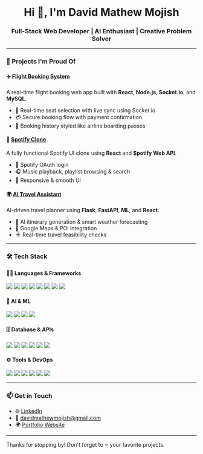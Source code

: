<h1 align="center">Hi 👋, I'm David Mathew Mojish</h1>
<h3 align="center">Full-Stack Web Developer | AI Enthusiast | Creative Problem Solver</h3>

---

### 🚀 Projects I'm Proud Of

#### ✈️ [Flight Booking System](https://github.com/davzzd/Flight_Booking)
A real-time flight booking web app built with **React**, **Node.js**, **Socket.io**, and **MySQL**.

- 🔄 Real-time seat selection with live sync using Socket.io  
- 💳 Secure booking flow with payment confirmation  
- 🛫 Booking history styled like airline boarding passes  

#### 🎵 [Spotify Clone](https://github.com/davzzd/Spotify_Clone_REACT)
A fully functional Spotify UI clone using **React** and **Spotify Web API**.

- 🔐 Spotify OAuth login  
- 🎧 Music playback, playlist browsing & search  
- 📱 Responsive & smooth UI

#### 🌍 [AI Travel Assistant](https://github.com/davzzd/AI_Smart_Travel_Assistant)
AI-driven travel planner using **Flask**, **FastAPI**, **ML**, and **React**.

- 🧠 AI itinerary generation & smart weather forecasting  
- 📍 Google Maps & POI integration  
- ☀️ Real-time travel feasibility checks

---

### 🛠️ Tech Stack

#### 👨‍💻 Languages & Frameworks

<p align="left">
  <img src="https://img.shields.io/badge/JavaScript-F7DF1E?style=flat&logo=javascript&logoColor=black" />
  <img src="https://img.shields.io/badge/React-20232A?style=flat&logo=react&logoColor=61DAFB" />
  <img src="https://img.shields.io/badge/Vite-646CFF?style=flat&logo=vite&logoColor=white" />
  <img src="https://img.shields.io/badge/Node.js-339933?style=flat&logo=node.js&logoColor=white" />
  <img src="https://img.shields.io/badge/Express-000000?style=flat&logo=express&logoColor=white" />
  <img src="https://img.shields.io/badge/Python-3776AB?style=flat&logo=python&logoColor=white" />
  <img src="https://img.shields.io/badge/Flask-black?style=flat&logo=flask&logoColor=white" />
  <img src="https://img.shields.io/badge/FastAPI-009688?style=flat&logo=fastapi&logoColor=white" />
</p>

#### 🧠 AI & ML

<p align="left">
  <img src="https://img.shields.io/badge/TensorFlow-FF6F00?style=flat&logo=tensorflow&logoColor=white" />
  <img src="https://img.shields.io/badge/scikit--learn-F7931E?style=flat&logo=scikit-learn&logoColor=white" />
  <img src="https://img.shields.io/badge/Prophet-black?style=flat&logoColor=white" />
  <img src="https://img.shields.io/badge/Google%20Generative%20AI-4285F4?style=flat&logo=google&logoColor=white" />
</p>

#### 🗄️ Database & APIs

<p align="left">
  <img src="https://img.shields.io/badge/MySQL-4479A1?style=flat&logo=mysql&logoColor=white" />
  <img src="https://img.shields.io/badge/MongoDB-47A248?style=flat&logo=mongodb&logoColor=white" />
  <img src="https://img.shields.io/badge/Sequelize-03AFEF?style=flat&logo=sequelize&logoColor=white" />
  <img src="https://img.shields.io/badge/Spotify%20API-1DB954?style=flat&logo=spotify&logoColor=white" />
  <img src="https://img.shields.io/badge/Google%20Maps%20API-4285F4?style=flat&logo=googlemaps&logoColor=white" />
  <img src="https://img.shields.io/badge/WeatherBit%20API-FF7F50?style=flat&logo=cloud&logoColor=white" />
</p>

#### ⚙️ Tools & DevOps

<p align="left">
  <img src="https://img.shields.io/badge/Git-F05032?style=flat&logo=git&logoColor=white" />
  <img src="https://img.shields.io/badge/GitHub-181717?style=flat&logo=github&logoColor=white" />
  <img src="https://img.shields.io/badge/Postman-FF6C37?style=flat&logo=postman&logoColor=white" />
  <img src="https://img.shields.io/badge/VS%20Code-007ACC?style=flat&logo=visual-studio-code&logoColor=white" />
  <img src="https://img.shields.io/badge/Netlify-00C7B7?style=flat&logo=netlify&logoColor=white" />
  <img src="https://img.shields.io/badge/Vercel-000000?style=flat&logo=vercel&logoColor=white" />
</p>

---

### 📫 Get in Touch

- 🌐 [LinkedIn](https://www.linkedin.com/in/david-mathew-mojish-87602026b)
- 📧 [davidmathewmojish@gmail.com](mailto:davidmathewmojish@gmail.com)
- 🌍 [Portfolio Website](https://davidportfolio2109.netlify.app/)

---


Thanks for stopping by! Don't forget to ⭐️ your favorite projects.
